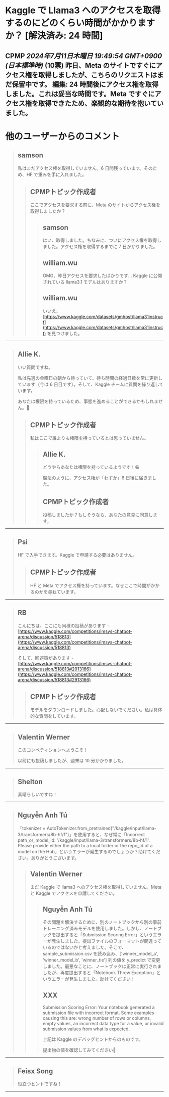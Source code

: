 # Kaggle で Llama3 へのアクセスを取得するのにどのくらい時間がかかりますか？ [解決済み: 24 時間]
**CPMP** *2024年7月11日木曜日 19:49:54 GMT+0900 (日本標準時)* (10票)
昨日、Meta のサイトですぐにアクセス権を取得しましたが、こちらのリクエストはまだ保留中です。
編集: 24 時間後にアクセス権を取得しました。これは妥当な時間です。Meta ですぐにアクセス権を取得できたため、楽観的な期待を抱いていました。
---
# 他のユーザーからのコメント
> ## samson
> 
> 私はまだアクセス権を取得していません。6 日間残っています。そのため、HF で重みを手に入れました。
> 
> 
> 
> > ## CPMPトピック作成者
> > 
> > ここでアクセスを要求する前に、Meta のサイトからアクセス権を取得しましたか？
> > 
> > 
> > 
> > > ## samson
> > > 
> > > はい、取得しました。ちなみに、ついにアクセス権を取得しました。アクセス権を取得するまでに 7 日かかりました。
> > > 
> > > 
> > > 
> > > ## william.wu
> > > 
> > > OMG、昨日アクセスを要求したばかりです… Kaggle に公開されている llama3.1 モデルはありますか？
> > > 
> > > 
> > > 
> > > ## william.wu
> > > 
> > > いいえ、[https://www.kaggle.com/datasets/gmhost/llama31instruct](https://www.kaggle.com/datasets/gmhost/llama31instruct) を見つけました。
> > > 
> > > 
> > > 
---
> ## Allie K.
> 
> いい質問ですね。
> 
> 私は先週の金曜日の朝から待っていて、待ち時間の経過日数を常に更新しています（今は 6 日目です）。そして、Kaggle チームに質問を繰り返しています。
> 
> あなたは権限を持っているため、事態を進めることができるかもしれません。🙂 
> 
> 
> 
> > ## CPMPトピック作成者
> > 
> > 私はここで誰よりも権限を持っているとは思っていません。
> > 
> > 
> > 
> > > ## Allie K.
> > > 
> > > どうやらあなたは権限を持っているようです！😀
> > > 
> > > 魔法のように、アクセス権が「わずか」6 日後に届きました。
> > > 
> > > 
> > > 
> > > ## CPMPトピック作成者
> > > 
> > > 投稿しましたか？もしそうなら、あなたの意見に同意します。
> > > 
> > > 
> > > 
---
> ## Psi
> 
> HF で入手できます。Kaggle で申請する必要はありません。
> 
> 
> 
> > ## CPMPトピック作成者
> > 
> > HF と Meta でアクセス権を持っています。なぜここで時間がかかるのかを尋ねています。
> > 
> > 
> > 
---
> ## RB
> 
> こんにちは、ここにも同様の投稿があります - [https://www.kaggle.com/competitions/lmsys-chatbot-arena/discussion/518813](https://www.kaggle.com/competitions/lmsys-chatbot-arena/discussion/518813) 
> 
> そして、回避策があります - [https://www.kaggle.com/competitions/lmsys-chatbot-arena/discussion/518813#2913166](https://www.kaggle.com/competitions/lmsys-chatbot-arena/discussion/518813#2913166)
> 
> 
> 
> > ## CPMPトピック作成者
> > 
> > モデルをダウンロードしました。心配しないでください。私は具体的な質問をしています。
> > 
> > 
> > 
---
> ## Valentin Werner
> 
> このコンペティションへようこそ！
> 
> 以前にも投稿しましたが、週末は 10 分かかりました。
> 
> 
> 
---
> ## Shelton
> 
> 素晴らしいですね！
> 
> 
> 
---
> ## Nguyễn Anh Tú
> 
> 「tokenizer = AutoTokenizer.from_pretrained("/kaggle/input/llama-3/transformers/8b-hf/1")」を使用すると、なぜ常に「Incorrect path_or_model_id: '/kaggle/input/llama-3/transformers/8b-hf/1'. Please provide either the path to a local folder or the repo_id of a model on the Hub」というエラーが発生するのでしょうか？助けてください。ありがとうございます。
> 
> 
> 
> > ## Valentin Werner
> > 
> > まだ Kaggle で llama3 へのアクセス権を取得していません。Meta と Kaggle でアクセスを申請してください。
> > 
> > 
> > 
> > > ## Nguyễn Anh Tú
> > > 
> > > その問題を解決するために、別のノートブックから別の事前トレーニング済みモデルを使用しました。しかし、ノートブックを提出すると「Submission Scoring Error」というエラーが発生しました。提出ファイルのフォーマットが間違っているのではないかと考えました。そこで、sample_submission.csv を読み込み、['winner_model_a', 'winner_model_b', 'winner_tie'] 列の値を y_predict で変更しました。最悪なことに、ノートブックは正常に実行されましたが、再度提出すると「Notebook Threw Exception」というエラーが発生しました。助けてください！
> > > 
> > > 
> > > 
> > > ## XXX
> > > 
> > > Submission Scoring Error: Your notebook generated a submission file with incorrect format. Some examples causing this are: wrong number of rows or columns, empty values, an incorrect data type for a value, or invalid submission values from what is expected.
> > > 
> > > 上記は Kaggle のデバッグヒントからのものです。
> > > 
> > > 提出物の値を確認してみてください🤔
> > > 
> > > 
> > > 
---
> ## Feisx Song
> 
> 役立つヒントですね！
> 
> 
> 
---

